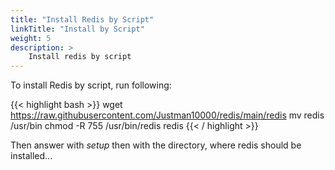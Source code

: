 ```yaml
---
title: "Install Redis by Script"
linkTitle: "Install by Script"
weight: 5
description: >
    Install redis by script
---
```


To install Redis by script, run following:

{{< highlight bash >}}
wget https://raw.githubusercontent.com/Justman10000/redis/main/redis
mv redis /usr/bin
chmod -R 755 /usr/bin/redis
redis
{{< / highlight >}}

Then answer with *setup* then with the directory, where redis should be installed...
